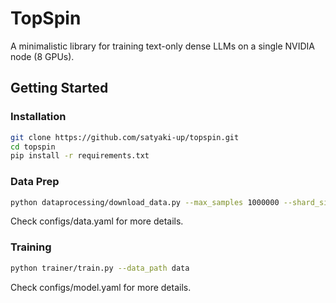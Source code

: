 # TopSpin

A minimalistic library for training text-only dense LLMs on a single NVIDIA node (8 GPUs).


## Getting Started

### Installation

```bash
git clone https://github.com/satyaki-up/topspin.git
cd topspin
pip install -r requirements.txt
```

### Data Prep

```bash
python dataprocessing/download_data.py --max_samples 1000000 --shard_size 10000
```

Check configs/data.yaml for more details.

### Training

```bash
python trainer/train.py --data_path data
```

Check configs/model.yaml for more details.